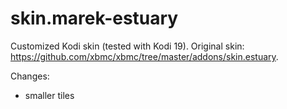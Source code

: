 # skin.marek-estuary

Customized Kodi skin (tested with Kodi 19).
Original skin: https://github.com/xbmc/xbmc/tree/master/addons/skin.estuary.

Changes:

- smaller tiles

